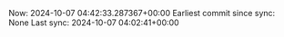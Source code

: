 Now: 2024-10-07 04:42:33.287367+00:00 Earliest commit since sync: None Last sync: 2024-10-07 04:02:41+00:00

